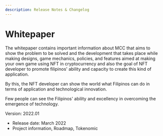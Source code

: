 ```yaml
---
description: Release Notes & Changelog
---
```


# Whitepaper

The whitepaper contains important information about MCC that aims to show the problem to be solved and the development that takes place while making designs, game mechanics, policies, and features aimed at making your own game using NFT in cryptocurrency and also the goal of NFT developer to promote filipinos' ability and capacity to create this kind of application.

By this, the NFT developer can show the world what Filipinos can do in terms of application and technological innovation.

Few people can see the Filipinos' ability and excellency in overcoming the emergence of technology.

Version: 2022.01&#x20;

* Release date: March 2022
* Project information, Roadmap, Tokenomic
